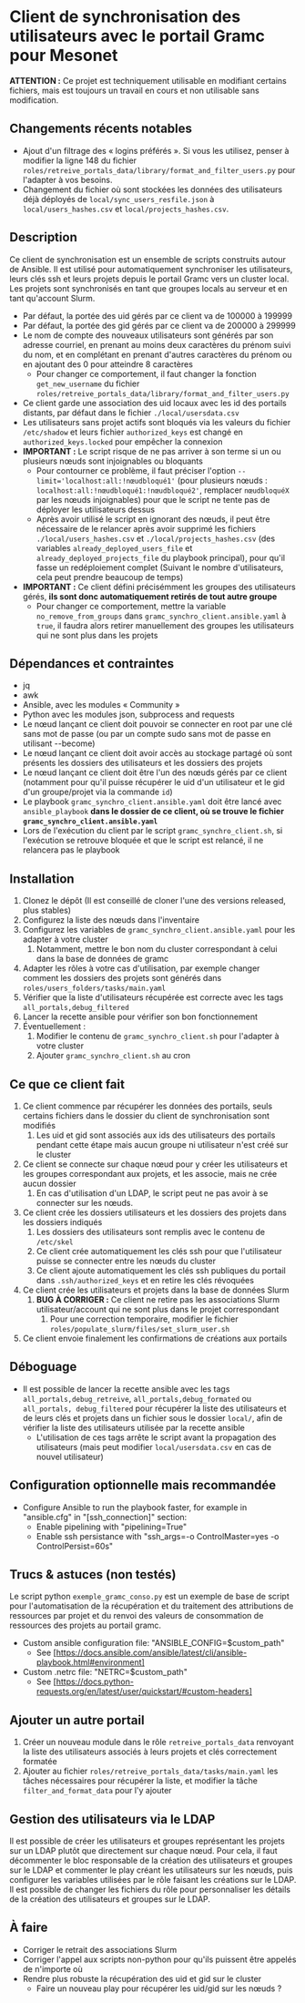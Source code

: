 Client de synchronisation des utilisateurs avec le portail Gramc pour Mesonet
=============================================================================

**ATTENTION :** Ce projet est techniquement utilisable en modifiant certains fichiers, mais est toujours un travail en cours et non utilisable sans modification.

Changements récents notables
----------------------------

- Ajout d'un filtrage des « logins préférés ». Si vous les utilisez, penser à modifier la ligne 148 du fichier `roles/retreive_portals_data/library/format_and_filter_users.py` pour l'adapter à vos besoins.
- Changement du fichier où sont stockées les données des utilisateurs déjà déployés de `local/sync_users_resfile.json` à `local/users_hashes.csv` et `local/projects_hashes.csv`.

Description
-----------

Ce client de synchronisation est un ensemble de scripts construits autour de Ansible. Il est utilisé pour automatiquement synchroniser les utilisateurs, leurs clés ssh et leurs projets depuis le portail Gramc vers un cluster local. Les projets sont synchronisés en tant que groupes locals au serveur et en tant qu'account Slurm.

- Par défaut, la portée des uid gérés par ce client va de 100000 à 199999
- Par défaut, la portée des gid gérés par ce client va de 200000 à 299999
- Le nom de compte des nouveaux utilisateurs sont générés par son adresse courriel, en prenant au moins deux caractères du prénom suivi du nom, et en complétant en prenant d'autres caractères du prénom ou en ajoutant des 0 pour atteindre 8 caractères
    - Pour changer ce comportement, il faut changer la fonction `get_new_username` du fichier `roles/retreive_portals_data/library/format_and_filter_users.py`
- Ce client garde une association des uid locaux avec les id des portails distants, par défaut dans le fichier `./local/usersdata.csv`
- Les utilisateurs sans projet actifs sont bloqués via les valeurs du fichier `/etc/shadow` et leurs fichier `authorized_keys` est changé en `authorized_keys.locked` pour empêcher la connexion
- **IMPORTANT :** Le script risque de ne pas arriver à son terme si un ou plusieurs nœuds sont injoignables ou bloquants
    - Pour contourner ce problème, il faut préciser l'option `--limit='localhost:all:!nœudbloqué1'` (pour plusieurs nœuds : `localhost:all:!nœudbloqué1:!nœudbloqué2'`, remplacer `nœudbloquéX` par les nœuds injoignables) pour que le script ne tente pas de déployer les utilisateurs dessus
    - Après avoir utilisé le script en ignorant des nœuds, il peut être nécessaire de le relancer après avoir supprimé les fichiers `./local/users_hashes.csv` et `./local/projects_hashes.csv` (des variables `already_deployed_users_file` et `already_deployed_projects_file` du playbook principal), pour qu'il fasse un redéploiement complet (Suivant le nombre d'utilisateurs, cela peut prendre beaucoup de temps)
- **IMPORTANT :** Ce client défini précisémment les groupes des utilisateurs gérés, **ils sont donc automatiquement retirés de tout autre groupe**
    - Pour changer ce comportement, mettre la variable `no_remove_from_groups` dans `gramc_synchro_client.ansible.yaml` à `true`, il faudra alors retirer manuellement des groupes les utilisateurs qui ne sont plus dans les projets

Dépendances et contraintes
--------------------------

- jq
- awk
- Ansible, avec les modules « Community »
- Python avec les modules json, subprocess and requests
- Le nœud lançant ce client doit pouvoir se connecter en root par une clé sans mot de passe (ou par un compte sudo sans mot de passe en utilisant --become)
- Le nœud lançant ce client doit avoir accès au stockage partagé où sont présents les dossiers des utilisateurs et les dossiers des projets
- Le nœud lançant ce client doit être l'un des nœuds gérés par ce client (notamment pour qu'il puisse récupérer le uid d'un utilisateur et le gid d'un groupe/projet via la commande `id`)
- Le playbook `gramc_synchro_client.ansible.yaml` doit être lancé avec `ansible_playbook` **dans le dossier de ce client, où se trouve le fichier `gramc_synchro_client.ansible.yaml`**
- Lors de l'exécution du client par le script `gramc_synchro_client.sh`, si l'exécution se retrouve bloquée et que le script est relancé, il ne relancera pas le playbook

Installation
------------

1. Clonez le dépôt (Il est conseillé de cloner l'une des versions released, plus stables)
2. Configurez la liste des nœuds dans l'inventaire
3. Configurez les variables de `gramc_synchro_client.ansible.yaml` pour les adapter à votre cluster
    1. Notamment, mettre le bon nom du cluster correspondant à celui dans la base de données de gramc
4. Adapter les rôles à votre cas d'utilisation, par exemple changer comment les dossiers des projets sont générés dans `roles/users_folders/tasks/main.yaml`
5. Vérifier que la liste d'utilisateurs récupérée est correcte avec les tags `all_portals,debug_filtered`
6. Lancer la recette ansible pour vérifier son bon fonctionnement
7. Éventuellement :
    1. Modifier le contenu de `gramc_synchro_client.sh` pour l'adapter à votre cluster
    2. Ajouter `gramc_synchro_client.sh` au cron

Ce que ce client fait
---------------------

1. Ce client commence par récupérer les données des portails, seuls certains fichiers dans le dossier du client de synchronisation sont modifiés
    1. Les uid et gid sont associés aux ids des utilisateurs des portails pendant cette étape mais aucun groupe ni utilisateur n'est créé sur le cluster
2. Ce client se connecte sur chaque nœud pour y créer les utilisateurs et les groupes correspondant aux projets, et les associe, mais ne crée aucun dossier
    1. En cas d'utilisation d'un LDAP, le script peut ne pas avoir à se connecter sur les nœuds.
3. Ce client crée les dossiers utilisateurs et les dossiers des projets dans les dossiers indiqués
    1. Les dossiers des utilisateurs sont remplis avec le contenu de `/etc/skel`
    2. Ce client crée automatiquement les clés ssh pour que l'utilisateur puisse se connecter entre les nœuds du cluster
    3. Ce client ajoute automatiquement les clés ssh publiques du portail dans `.ssh/authorized_keys` et en retire les clés révoquées
4. Ce client crée les utilisateurs et projets dans la base de données Slurm
    1. **BUG À CORRIGER :** Ce client ne retire pas les associations Slurm utilisateur/account qui ne sont plus dans le projet correspondant
        1. Pour une correction temporaire, modifier le fichier `roles/populate_slurm/files/set_slurm_user.sh`
5. Ce client envoie finalement les confirmations de créations aux portails

Déboguage
---------

- Il est possible de lancer la recette ansible avec les tags `all_portals,debug_retreive`, `all_portals,debug_formated` ou `all_portals, debug_filtered` pour récupérer la liste des utilisateurs et de leurs clés et projets dans un fichier sous le dossier `local/`, afin de vérifier la liste des utilisateurs utilisée par la recette ansible
    - L'utilisation de ces tags arrête le script avant la propagation des utilisateurs (mais peut modifier `local/usersdata.csv` en cas de nouvel utilisateur)

Configuration optionnelle mais recommandée
------------------------------------------

- Configure Ansible to run the playbook faster, for example in "ansible.cfg" in "\[ssh\_connection\]" section:
  - Enable pipelining with "pipelining=True"
  - Enable ssh persistance with "ssh\_args=-o ControlMaster=yes -o ControlPersist=60s"

Trucs & astuces (non testés)
----------------------------

Le script python `exemple_gramc_conso.py` est un exemple de base de script pour l'automatisation de la récupération et du traitement des attributions de ressources par projet et du renvoi des valeurs de consommation de ressources des projets au portail gramc.

- Custom ansible configuration file: "ANSIBLE\_CONFIG=$custom\_path"
  - See [https://docs.ansible.com/ansible/latest/cli/ansible-playbook.html#environment]
- Custom .netrc file: "NETRC=$custom\_path"
  - See [https://docs.python-requests.org/en/latest/user/quickstart/#custom-headers]

Ajouter un autre portail
------------------------

1. Créer un nouveau module dans le rôle `retreive_portals_data` renvoyant la liste des utilisateurs associés à leurs projets et clés correctement formatée
2. Ajouter au fichier `roles/retreive_portals_data/tasks/main.yaml` les tâches nécessaires pour récupérer la liste, et modifier la tâche `filter_and_format_data` pour l'y ajouter

Gestion des utilisateurs via le LDAP
------------------------------------

Il est possible de créer les utilisateurs et groupes représentant les projets sur un LDAP plutôt que directement sur chaque nœud. Pour cela, il faut décommenter le bloc responsable de la création des utilisateurs et groupes sur le LDAP et commenter le play créant les utilisateurs sur les nœuds, puis configurer les variables utilisées par le rôle faisant les créations sur le LDAP. Il est possible de changer les fichiers du rôle pour personnaliser les détails de la création des utilisateurs et groupes sur le LDAP.

À faire
-------

- Corriger le retrait des associations Slurm
- Corriger l'appel aux scripts non-python pour qu'ils puissent être appelés de n'importe où
- Rendre plus robuste la récupération des uid et gid sur le cluster
    - Faire un nouveau play pour récupérer les uid/gid sur les nœuds ?

